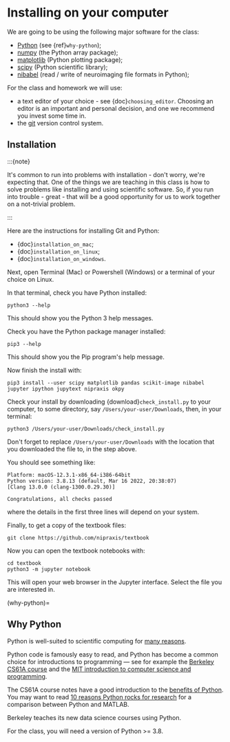 # Installing on your computer

We are going to be using the following major software for the class:

- [Python](https://python.org) (see {ref}`why-python`);
- [numpy](https://numpy.org) (the Python array package);
- [matplotlib](https://matplotlib.org) (Python plotting package);
- [scipy](https://scipy.org) (Python scientific library);
- [nibabel](https://nipy.org/nibabel) (read / write of neuroimaging file
  formats in Python);

For the class and homework we will use:

- a text editor of your choice - see {doc}`choosing_editor`.  Choosing an
  editor is an important and personal decision, and one we recommend you invest
  some time in.
- the [git](https://git-scm.com/) version control system.

## Installation

:::{note}

It's common to run into problems with installation - don't worry, we're
expecting that.  One of the things we are teaching in this class is how to
solve problems like installing and using scientific software.  So, if you
run into trouble - great - that will be a good opportunity for us to work
together on a not-trivial problem.

:::

Here are the instructions for installing Git and Python:

- {doc}`installation_on_mac`;
- {doc}`installation_on_linux`;
- {doc}`installation_on_windows`.

Next, open Terminal (Mac) or Powershell (Windows) or a terminal of your choice
on Linux.

In that terminal, check you have Python installed:

```
python3 --help
```

This should show you the Python 3 help messages.

Check you have the Python package manager installed:

```
pip3 --help
```

This should show you the Pip program's help message.

Now finish the install with:

```
pip3 install --user scipy matplotlib pandas scikit-image nibabel jupyter ipython jupytext nipraxis okpy
```

Check your install by downloading {download}`check_install.py` to your
computer, to some directory, say `/Users/your-user/Downloads`, then, in your
terminal:

```
python3 /Users/your-user/Downloads/check_install.py
```

Don't forget to replace `/Users/your-user/Downloads` with the location that you downloaded the file to, in the step above.

You should see something like:

```
Platform: macOS-12.3.1-x86_64-i386-64bit
Python version: 3.8.13 (default, Mar 16 2022, 20:38:07) 
[Clang 13.0.0 (clang-1300.0.29.30)]

Congratulations, all checks passed
```

where the details in the first three lines will depend on your system.

Finally, to get a copy of the textbook files:

```
git clone https://github.com/nipraxis/textbook
```

Now you can open the textbook notebooks with:

```
cd textbook
python3 -m jupyter notebook
```

This will open your web browser in the Jupyter interface.  Select the file you
are interested in.

(why-python)=

## Why Python

Python is well-suited to scientific computing for [many
reasons](https://github.com/nipy/nipy/blob/master/doc/faq/why.rst#why-python).

Python code is famously easy to read, and Python has become a common choice
for introductions to programming — see for example the [Berkeley CS61A
course](http://cs61a.org) and the [MIT introduction to computer science and
programming](http://ocw.mit.edu/courses/electrical-engineering-and-computer-science/6-00sc-introduction-to-computer-science-and-programming-spring-2011/).

The CS61A course notes have a good introduction to the [benefits of
Python](http://composingprograms.com/pages/11-getting-started.html#programming-in-python).
You may want to read [10 reasons Python rocks for
research](https://blog.fanplastic.org/2010/11/03/10-reasons-python-rocks-for-research/)
for a comparison between Python and MATLAB.

Berkeley teaches its new data science courses using Python.

For the class, you will need a version of Python >= 3.8.
